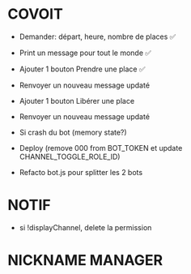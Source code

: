 # COVOIT

- Demander: départ, heure, nombre de places ✅
- Print un message pour tout le monde ✅
- Ajouter 1 bouton Prendre une place ✅
- Renvoyer un nouveau message updaté
- Ajouter 1 bouton Libérer une place
- Renvoyer un nouveau message updaté
- Si crash du bot (memory state?)
- Deploy (remove 000 from BOT_TOKEN et update CHANNEL_TOGGLE_ROLE_ID)


- Refacto bot.js pour splitter les 2 bots


# NOTIF

- si !displayChannel, delete la permission


# NICKNAME MANAGER